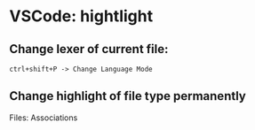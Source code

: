 # VSCode: hightlight

## Change lexer of current file:

`ctrl+shift+P -> Change Language Mode`

## Change highlight of file type permanently

Files: Associations